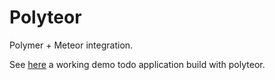 # Polyteor

Polymer + Meteor integration.

See [here](http://polyteor-todo.meteor.com/) a working demo todo application build with polyteor.
